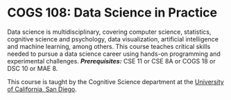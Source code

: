 # COGS 108: Data Science in Practice

Data science is multidisciplinary, covering computer science, statistics, cognitive science and psychology, data visualization, artificial intelligence and machine learning, among others. This course teaches critical skills needed to pursue a data science career using hands-on programming and experimental challenges. ***Prerequisites:*** CSE 11 or CSE 8A or COGS 18 or DSC 10 or MAE 8.

This course is taught by the Cognitive Science department at the [University of California, San Diego](https://github.com/COGS108).
